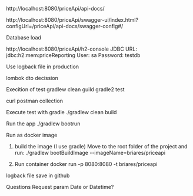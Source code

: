 http://localhost:8080/priceApi/api-docs/

http://localhost:8080/priceApi/swagger-ui/index.html?configUrl=/priceApi/api-docs/swagger-config#/

Database load

http://localhost:8080/priceApi/h2-console
JDBC URL: jdbc:h2:mem:priceReporting
User: sa
Password: testdb


Use logback file in production

lombok
dto decission

Execition of test
gradlew clean guild
gradle2 test

curl
postman collection

Execute test with gradle
./gradlew clean build

Run the app
./gradlew bootrun

Run as docker image
1) build the image (I use gradle)
   Move to the root folder of the project and run:
   ./gradlew bootBuildImage --imageName=briares/priceapi
   
2) Run container
   docker run -p 8080:8080 -t briares/priceapi


logback file
save in github

Questions
Request param Date or Datetime?